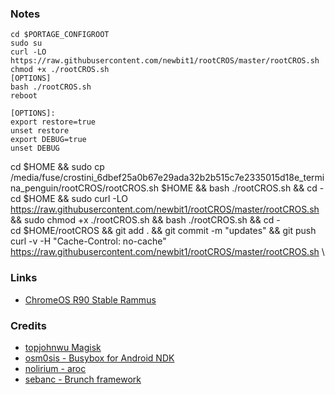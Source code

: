 ### Notes
```
cd $PORTAGE_CONFIGROOT 
sudo su
curl -LO https://raw.githubusercontent.com/newbit1/rootCROS/master/rootCROS.sh
chmod +x ./rootCROS.sh
[OPTIONS]
bash ./rootCROS.sh
reboot

[OPTIONS]:
export restore=true
unset restore
export DEBUG=true
unset DEBUG
```
cd $HOME && sudo cp /media/fuse/crostini_6dbef25a0b67e29ada32b2b515c7e2335015d18e_termina_penguin/rootCROS/rootCROS.sh $HOME && bash ./rootCROS.sh && cd - \
cd $HOME && sudo curl -LO https://raw.githubusercontent.com/newbit1/rootCROS/master/rootCROS.sh && sudo chmod +x ./rootCROS.sh && bash ./rootCROS.sh && cd - \
cd $HOME/rootCROS && git add . && git commit -m "updates" && git push \
curl -v -H "Cache-Control: no-cache" https://raw.githubusercontent.com/newbit1/rootCROS/master/rootCROS.sh \


### Links
* [ChromeOS R90 Stable Rammus](https://dl.google.com/dl/edgedl/chromeos/recovery/chromeos_13816.64.0_rammus_recovery_stable-channel_mp-v2.bin.zip)

### Credits
* [topjohnwu Magisk](https://github.com/topjohnwu/Magisk/releases)
* [osm0sis - Busybox for Android NDK](https://github.com/Magisk-Modules-Repo/busybox-ndk)
* [nolirium - aroc](https://github.com/nolirium/aroc)
* [sebanc - Brunch framework](https://github.com/sebanc/brunch)

